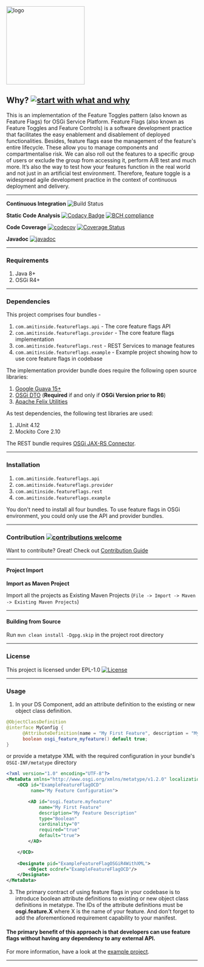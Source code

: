<img width="206" alt="logo" src="https://user-images.githubusercontent.com/13380182/31521441-d679b224-afa9-11e7-960c-e643b7fc45e0.png">

## Why? [![start with what and why](https://img.shields.io/badge/start%20with-why%3F-brightgreen.svg?style=flat)](http://featureflags.io/feature-flags/)

This is an implementation of the Feature Toggles pattern (also known as Feature Flags) for OSGi Service Platform. Feature Flags (also known as Feature Toggles and Feature Controls) is a software development practice that facilitates the easy enablement and disablement of deployed functionalities. Besides, feature flags ease the management of the feature's entire lifecycle. These allow you to manage components and compartmentalise risk. We can also roll out the features to a specific group of users or exclude the group from accessing it, perform A/B test and much more. It’s also the way to test how your features function in the real world and not just in an artificial test environment. Therefore, feature toggle is a widespread agile development practice in the context of continuous deployment and delivery.

--------------------------------------------------------------------------------------------

**Continuous Integration** ![Build Status](https://travis-ci.org/amitjoy/feature-flags-for-osgi.svg?branch=master)

**Static Code Analysis** [![Codacy Badge](https://api.codacy.com/project/badge/Grade/90918f9f84b64b14ac9ea1ed7f8ac041)](https://www.codacy.com/app/admin_62/feature-flags-for-osgi?utm_source=github.com&amp;utm_medium=referral&amp;utm_content=amitjoy/feature-flags-osgi&amp;utm_campaign=Badge_Grade) [![BCH compliance](https://bettercodehub.com/edge/badge/amitjoy/feature-flags-for-osgi?branch=master)](https://bettercodehub.com/)

**Code Coverage** [![codecov](https://codecov.io/gh/amitjoy/feature-flags-for-osgi/branch/master/graph/badge.svg)](https://codecov.io/gh/amitjoy/feature-flags-for-osgi) [![Coverage Status](https://coveralls.io/repos/github/amitjoy/feature-flags-for-osgi/badge.svg?branch=master)](https://coveralls.io/github/amitjoy/feature-flags-for-osgi?branch=master)

**Javadoc** [![javadoc](http://javadoc-badge.appspot.com/com.tomgibara/github.svg?label=javadoc)](http://amitjoy.github.io/feature-flags-for-osgi/)

--------------------------------------------------------------------------------------------------

### Requirements

1. Java 8+
2. OSGi R4+

--------------------------------------------------------------------------------------------------

### Dependencies

This project comprises four bundles - 

1. `com.amitinside.featureflags.api` - The core feature flags API
2. `com.amitinside.featureflags.provider` - The core feature flags implementation
3. `com.amitinside.featureflags.rest` - REST Services to manage features
4. `com.amitinside.featureflags.example` - Example project showing how to use core feature flags in codebase

The implementation provider bundle does require the following open source libraries:

1. [Google Guava 15+](http://search.maven.org/#search%7Cgav%7C1%7Cg%3A%22com.google.guava%22%20AND%20a%3A%22guava%22)
2. [OSGi DTO](http://search.maven.org/#artifactdetails%7Corg.osgi%7Corg.osgi.dto%7C1.0.0%7Cjar) (**Required** if and only if **OSGi Version prior to R6**)
3. [Apache Felix Utilities](http://search.maven.org/#artifactdetails%7Corg.everit.osgi.bundles%7Corg.everit.osgi.bundles.org.apache.felix.utils%7C1.6.0%7Cjar)

As test dependencies, the following test libraries are used:

1. JUnit 4.12
3. Mockito Core 2.10

The REST bundle requires [OSGi JAX-RS Connector](https://github.com/hstaudacher/osgi-jax-rs-connector).

-------------------------------------------------------------------------------

### Installation

1. `com.amitinside.featureflags.api`
2. `com.amitinside.featureflags.provider`
3. `com.amitinside.featureflags.rest`
4. `com.amitinside.featureflags.example`

You don't need to install all four bundles. To use feature flags in OSGi environment, you could only use the API and provider bundles.

------------------------------------------------------------------------------

### Contribution [![contributions welcome](https://img.shields.io/badge/contributions-welcome-brightgreen.svg?style=flat)](https://github.com/amitjoy/feature-flags-osgi/issues)

Want to contribute? Great! Check out [Contribution Guide](https://github.com/amitjoy/feature-flags-osgi/blob/master/CONTRIBUTING.md)

-----------------------------------------------------------------------------

#### Project Import

**Import as Maven Project**

Import all the projects as Existing Maven Projects (`File -> Import -> Maven -> Existing Maven Projects`)

-------------------------------------------------------------------------------

#### Building from Source

Run `mvn clean install -Dgpg.skip` in the project root directory

-----------------------------------------------------------------------------

### License

This project is licensed under EPL-1.0 [![License](http://img.shields.io/badge/license-EPL-blue.svg)](http://www.eclipse.org/legal/epl-v10.html)

----------------------------------------------------------------------------

### Usage

1. In your DS Component, add an attribute definition to the existing or new object class definition.

```java
@ObjectClassDefinition
@interface MyConfig {
      @AttributeDefinition(name = "My First Feature", description = "My Feature Description")
      boolean osgi_feature_myfeature() default true;
}
```

or provide a metatype XML with the required configuration in your bundle's `OSGI-INF/metatype` directory

```xml
<?xml version="1.0" encoding="UTF-8"?>
<MetaData xmlns="http://www.osgi.org/xmlns/metatype/v1.2.0" localization="en_us">
    <OCD id="ExampleFeatureFlagOCD" 
         name="My Feature Configuration">

        <AD id="osgi.feature.myfeature"
            name="My First Feature"
            description="My Feature Description"
            type="Boolean"
            cardinality="0"
            required="true"
            default="true">
        </AD>

    </OCD>
    
    <Designate pid="ExampleFeatureFlagOSGiR4WithXML">
        <Object ocdref="ExampleFeatureFlagOCD"/>
    </Designate>
</MetaData>
```

3. The primary contract of using feature flags in your codebase is to introduce boolean attribute definitions to existing or new object class definitions in metatype. The IDs of the attribute definitions must be **osgi.feature.X** where X is the name of your feature. And don't forget to add the aforementioned requirement capability to your manifest.

#### The primary benefit of this approach is that developers can use feature flags without having any dependency to any external API.

For more information, have a look at the [example project](https://github.com/amitjoy/feature-flags-for-osgi/tree/master/com.amitinside.featureflags.example/src/main/java/com/amitinside/featureflags/example).

--------------------------------------------------------------------------------------------
